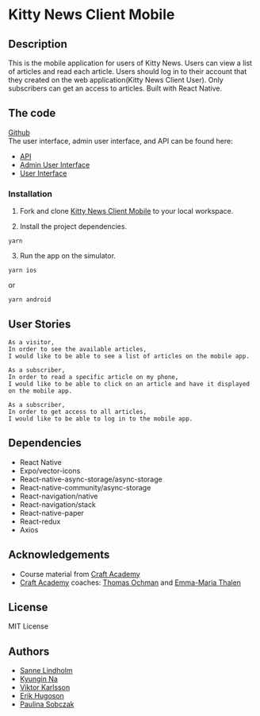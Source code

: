 # Kitty News Client Mobile

## Description

This is the mobile application for users of Kitty News. Users can view a list of articles and read each article. Users should log in to their account that they created on the web application(Kitty News Client User). Only subscribers can get an access to articles. Built with React Native.

## The code
[Github](https://github.com/salindholm/kitty_news_client_user)</br>
The user interface, admin user interface, and API can be found here:
  - [API](https://github.com/salindholm/kitty_news_api)
  - [Admin User Interface](https://github.com/salindholm/kitty_news_client_admin)
  - [User Interface](https://github.com/salindholm/kitty_news_client_user)

### Installation

1. Fork and clone [Kitty News Client Mobile](https://github.com/salindholm/kitty_news_client_mobile) to your local workspace.

2. Install the project dependencies.

```
yarn
```

3. Run the app on the simulator.

```
yarn ios
```

or

```
yarn android
```

## User Stories
```
As a visitor,
In order to see the available articles,
I would like to be able to see a list of articles on the mobile app.
```

```
As a subscriber,
In order to read a specific article on my phone,
I would like to be able to click on an article and have it displayed on the mobile app.
```

```
As a subscriber,
In order to get access to all articles,
I would like to be able to log in to the mobile app.
```

## Dependencies
- React Native
- Expo/vector-icons
- React-native-async-storage/async-storage
- React-native-community/async-storage
- React-navigation/native
- React-navigation/stack
- React-native-paper
- React-redux
- Axios

## Acknowledgements
- Course material from [Craft Academy](https://www.craftacademy.se/english/)
- [Craft Academy](https://www.craftacademy.se/english/) coaches: [Thomas Ochman](https://github.com/tochman) and [Emma-Maria Thalen](https://github.com/emtalen)

## License
MIT License

## Authors
- [Sanne Lindholm](https://github.com/salindholm)
- [Kyungin Na](https://github.com/KyunginNa)
- [Viktor Karlsson](https://github.com/ViktorHek)
- [Erik Hugoson](https://github.com/Ehugo2000)
- [Paulina Sobczak](https://github.com/psnoya)

